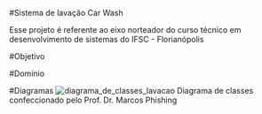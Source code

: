 #Sistema de lavação Car Wash

Esse projeto é referente ao eixo norteador do curso técnico em desenvolvimento de sistemas do IFSC - Florianópolis

#Objetivo

#Domínio

#Diagramas
![diagrama_de_classes_lavacao](https://github.com/user-attachments/assets/0c5155ab-e2df-49b9-8f3e-2eba2c74045a)
Diagrama de classes confeccionado pelo Prof. Dr. Marcos Phishing
